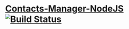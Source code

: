 # [Contacts-Manager-NodeJS](https://github.com/Budmore/Contacts-Manager-NodeJS) [![Build Status](https://travis-ci.org/Budmore/Contacts-Manager-NodeJS.svg?branch=master)](https://travis-ci.org/Budmore/Contacts-Manager-NodeJS)
